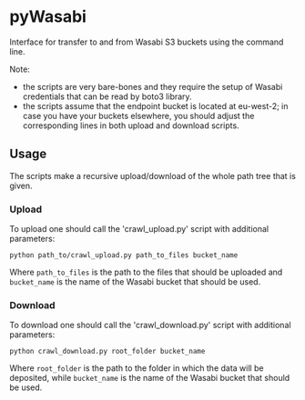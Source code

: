 # pyWasabi
Interface for transfer to and from Wasabi S3 buckets using the command line.

Note:
- the scripts are very bare-bones and they require the setup of Wasabi credentials that can be read by boto3 library.
- the scripts assume that the endpoint bucket is located at eu-west-2; in case you have your buckets elsewhere, you should adjust the corresponding lines in both upload and download scripts.

## Usage

The scripts make a recursive upload/download of the whole path tree that is given. 

### Upload

To upload one should call the 'crawl_upload.py' script with additional parameters:

```
python path_to/crawl_upload.py path_to_files bucket_name
```

Where `path_to_files` is the path to the files that should be uploaded and `bucket_name` is the name of the Wasabi bucket that should be used.

### Download

To download one should call the 'crawl_download.py' script with additional parameters:

```
python crawl_download.py root_folder bucket_name
```

Where `root_folder` is the path to the folder in which the data will be deposited, while `bucket_name` is the name of the Wasabi bucket that should be used.

